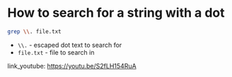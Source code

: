 # How to search for a string with a dot

```bash
grep \\. file.txt
```

- `\\.` - escaped dot text to search for
- `file.txt` - file to search in


link_youtube: https://youtu.be/S2fLH154RuA
